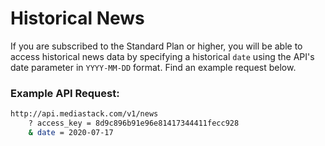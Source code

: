 # Historical News

If you are subscribed to the Standard Plan or higher, you will be able to access historical news data by specifying a historical `date` using the API's date parameter in `YYYY-MM-DD` format. Find an example request below.

### Example API Request:

```bash
http://api.mediastack.com/v1/news
    ? access_key = 8d9c896b91e96e81417344411fecc928
    & date = 2020-07-17
```
